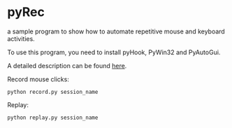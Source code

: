 # pyRec
a sample program to show how to automate repetitive mouse and keyboard activities.

To use this program, you need to install pyHook, PyWin32 and PyAutoGui.

A detailed description can be found <a href="http://ycsu.pythonanywhere.com/project/18">here</a>.

Record mouse clicks:
```
python record.py session_name
```
Replay:
```
python replay.py session_name
```
